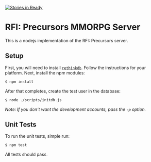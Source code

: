 [![Stories in Ready](https://badge.waffle.io/SkewedAspect/rfi-server.png?label=ready&title=Ready)](https://waffle.io/SkewedAspect/rfi-server)
# RFI: Precursors MMORPG Server

This is a nodejs implementation of the RFI: Precursors server.

## Setup

First, you will need to install [`rethinkdb`](http://rethinkdb.com/docs/install/). Follow the instructions for your 
platform. Next, install the npm modules:

```bash
$ npm install
```

After that completes, create the test user in the database:

```bash
$ node ./scripts/initdb.js
```

_Note: If you don't want the development accounts, pass the `-p` option._

## Unit Tests

To run the unit tests, simple run:

```bash
$ npm test
```

All tests should pass.

